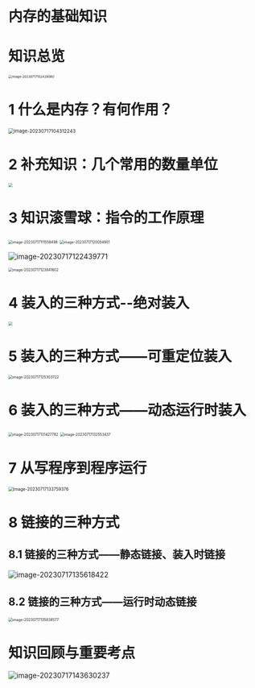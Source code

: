 # 内存的基础知识



# 知识总览

<img src="https://cvp.oss-cn-shanghai.aliyuncs.com/picgo/202307171024225.png" alt="image-20230717102428080" style="zoom: 45%;" />

# 1 什么是内存？有何作用？

<img src="https://cvp.oss-cn-shanghai.aliyuncs.com/picgo/202307171043449.png" alt="image-20230717104312243" style="zoom: 67%;" />

# 2 补充知识：几个常用的数量单位

<img src="https://cvp.oss-cn-shanghai.aliyuncs.com/picgo/202307171053467.png" style="zoom:50%;" />

# 3 知识滚雪球：指令的工作原理

<img src="https://cvp.oss-cn-shanghai.aliyuncs.com/picgo/202307171115691.png" alt="image-20230717111558498" style="zoom:50%;" />

<img src="https://cvp.oss-cn-shanghai.aliyuncs.com/picgo/202307171200085.png" alt="image-20230717120054901" style="zoom:50%;" />

![image-20230717122439771](https://cvp.oss-cn-shanghai.aliyuncs.com/picgo/202307171224969.png)

<img src="https://cvp.oss-cn-shanghai.aliyuncs.com/picgo/202307171238772.png" alt="image-20230717123841602" style="zoom:50%;" />

# 4 装入的三种方式--绝对装入

<img src="https://cvp.oss-cn-shanghai.aliyuncs.com/picgo/202307171239983.png" style="zoom:50%;" />

# 5 装入的三种方式——可重定位装入

<img src="https://cvp.oss-cn-shanghai.aliyuncs.com/picgo/202307171253899.png" alt="image-20230717125303722" style="zoom:50%;" />

# 6 装入的三种方式——动态运行时装入

<img src="https://cvp.oss-cn-shanghai.aliyuncs.com/picgo/202307171314878.png" alt="image-20230717131427782" style="zoom: 50%;" />

<img src="https://cvp.oss-cn-shanghai.aliyuncs.com/picgo/202307171325540.png" alt="image-20230717132553437" style="zoom:50%;" />

# 7 从写程序到程序运行

<img src="https://cvp.oss-cn-shanghai.aliyuncs.com/picgo/202307171337544.png" alt="image-20230717133759376" style="zoom: 60%;" />

# 8 链接的三种方式



## 8.1 链接的三种方式——静态链接、装入时链接

![image-20230717135618422](https://cvp.oss-cn-shanghai.aliyuncs.com/picgo/202307171356603.png)

## 8.2 链接的三种方式——运行时动态链接

<img src="https://cvp.oss-cn-shanghai.aliyuncs.com/picgo/202307171358693.png" alt="image-20230717135838577" style="zoom:50%;" />

# 知识回顾与重要考点

![image-20230717143630237](https://cvp.oss-cn-shanghai.aliyuncs.com/picgo/202307171436482.png)